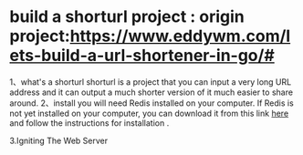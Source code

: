 # build a shorturl project : origin project:https://www.eddywm.com/lets-build-a-url-shortener-in-go/#
1、what's a shorturl
shorturl is a project that you can input a very long URL address
 and it can output a much shorter version of it much easier to share around.
2、install
 you will need Redis installed on your computer.
 If Redis is not yet installed on your computer, 
 you can download it from this link [here](https://redis.io/download) 
 and follow the instructions for installation .
 
3.Igniting The Web Server